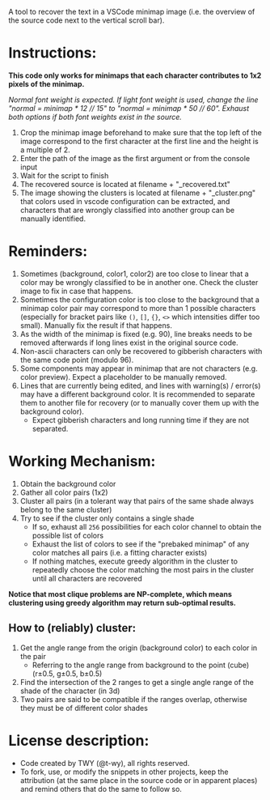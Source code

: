 A tool to recover the text in a VSCode minimap image (i.e. the overview of the source code next to the vertical scroll bar).

# Instructions:
**This code only works for minimaps that each character contributes to 1x2 pixels of the minimap.**

_Normal font weight is expected. If light font weight is used, change the line "normal = minimap * 12 // 15" to "normal = minimap * 50 // 60". Exhaust both options if both font weights exist in the source._

1. Crop the minimap image beforehand to make sure that the top left of the image correspond to the first character at the first line and the height is a multiple of 2.
1. Enter the path of the image as the first argument or from the console input
1. Wait for the script to finish
1. The recovered source is located at filename + "_recovered.txt"
1. The image showing the clusters is located at filename + "_cluster.png" that colors used in vscode configuration can be extracted, and characters that are wrongly classified into another group can be manually identified.

# Reminders:
1. Sometimes (background, color1, color2) are too close to linear that a color may be wrongly classified to be in another one. Check the cluster image to fix in case that happens.
1. Sometimes the configuration color is too close to the background that a minimap color pair may correspond to more than 1 possible characters (especially for bracket pairs like `()`, `[]`, `{}`, `<>` which intensities differ too small). Manually fix the result if that happens.
1. As the width of the minimap is fixed (e.g. 90), line breaks needs to be removed afterwards if long lines exist in the original source code.
1. Non-ascii characters can only be recovered to gibberish characters with the same code point (modulo 96).
1. Some components may appear in minimap that are not characters (e.g. color preview). Expect a placeholder to be manually removed.
1. Lines that are currently being edited, and lines with warning(s) / error(s) may have a different background color. It is recommended to separate them to another file for recovery (or to manually cover them up with the background color).
    - Expect gibberish characters and long running time if they are not separated.

# Working Mechanism:
1. Obtain the background color
1. Gather all color pairs (1x2)
1. Cluster all pairs (in a tolerant way that pairs of the same shade always belong to the same cluster)
1. Try to see if the cluster only contains a single shade
    - If so, exhaust all `256` possibilities for each color channel to obtain the possible list of colors
    - Exhaust the list of colors to see if the "prebaked minimap" of any color matches all pairs (i.e. a fitting character exists)
    - If nothing matches, execute greedy algorithm in the cluster to repeatedly choose the color matching the most pairs in the cluster until all characters are recovered

__**Notice that most clique problems are NP-complete, which means clustering using greedy algorithm may return sub-optimal results.**__

## How to (reliably) cluster:
1. Get the angle range from the origin (background color) to each color in the pair
    - Referring to the angle range from background to the point (cube) (r±0.5, g±0.5, b±0.5)
1. Find the intersection of the 2 ranges to get a single angle range of the shade of the character (in 3d)
1. Two pairs are said to be compatible if the ranges overlap, otherwise they must be of different color shades

# License description:
- Code created by TWY (@t-wy), all rights reserved.
- To fork, use, or modify the snippets in other projects, keep the attribution (at the same place in the source code or in apparent places) and remind others that do the same to follow so.
